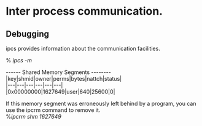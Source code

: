 Inter process communication.
============================


## Debugging  

ipcs provides information about the communication facilities.  

% _ipcs -m_


------ Shared Memory Segments --------  
|key|shmid|owner|perms|bytes|nattch|status|  
|---|---|---|---|---|---|  
|0x00000000|1627649|user|640|25600|0|  


If this memory segment was erroneously left behind by a program, you can use the ipcrm command to remove it.  
%_ipcrm shm 1627649_

